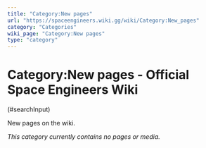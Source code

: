 ```yaml
---
title: "Category:New pages"
url: "https://spaceengineers.wiki.gg/wiki/Category:New_pages"
category: "Categories"
wiki_page: "Category:New pages"
type: "category"
---
```


# Category:New pages - Official Space Engineers Wiki

(#searchInput)

New pages on the wiki.

_This category currently contains no pages or media._